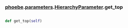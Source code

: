 ### [phoebe](phoebe.md).[parameters](phoebe.parameters.md).[HierarchyParameter](phoebe.parameters.HierarchyParameter.md).get_top

```py

def get_top(self)

```



        

